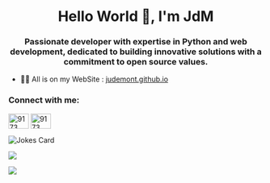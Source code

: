 <h1 align="center">Hello World 👋, I'm JdM</h1>
<h3 align="center">Passionate developer with expertise in Python and web development, dedicated to building innovative solutions with a commitment to open source values.</h3>


- 👨‍💻 All is on my WebSite : [judemont.github.io](https://judemont.github.io)

<h3 align="left">Connect with me:</h3>
<p align="left">
<a href="https://discord.gg/9173" target="blank"><img align="center" src="https://raw.githubusercontent.com/rahuldkjain/github-profile-readme-generator/master/src/images/icons/Social/discord.svg" alt="9173" height="30" width="40" /></a>
  <a href="https://t.me/judemont" target="blank"><img align="center" src="https://user-images.githubusercontent.com/96385330/230026060-bf0e8a78-cc26-4bef-befc-2954bf650572.svg" alt="9173" height="30" width="40" /></a>
</p>



![Jokes Card](https://readme-jokes.vercel.app/api)

![](http://github-profile-summary-cards.vercel.app/api/cards/profile-details?username=judemont&theme=dracula) 




![](http://github-profile-summary-cards.vercel.app/api/cards/productive-time?username=judemont&theme=dracula&utcOffset=2) 
